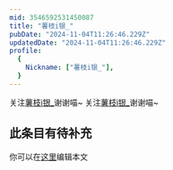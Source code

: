```yaml
---
mid: 3546592531450087
title: "薯枝i银_"
pubDate: "2024-11-04T11:26:46.229Z"
updatedDate: "2024-11-04T11:26:46.229Z"
profile:
  {
    Nickname: ["薯枝i银_"],
  }
---
```


关注[薯枝i银_](https://space.bilibili.com/3546592531450087)谢谢喵~ 关注[薯枝i银_](https://space.bilibili.com/3546592531450087)谢谢喵~

## 此条目有待补充
你可以在[这里](https://github.com/Yuhanawa/VTuber.ICU-Content/edit/master/v/薯枝i银_/index.md)编辑本文

